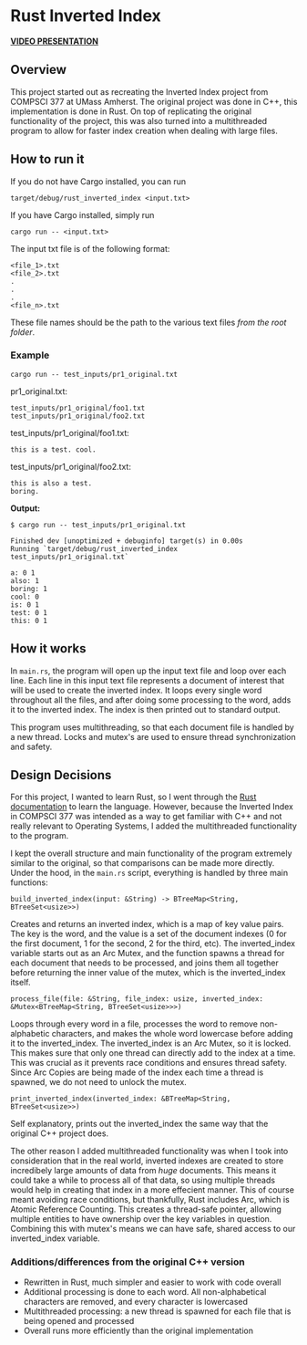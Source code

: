 # Rust Inverted Index

[**VIDEO PRESENTATION**](https://www.dropbox.com/s/s2xvns09wxkkz25/COMPSCI%20377%20-%20Rust%20Inverted%20Index.mp4?dl=0)

## Overview

This project started out as recreating the Inverted Index project from COMPSCI 377 at UMass Amherst. The original project was done in C++, this implementation is done in Rust. On top of replicating the original functionality of the project, this was also turned into a multithreaded program to allow for faster index creation when dealing with large files.

## How to run it

If you do not have Cargo installed, you can run

`target/debug/rust_inverted_index <input.txt>`

If you have Cargo installed, simply run

`cargo run -- <input.txt>`

The input txt file is of the following format:

```
<file_1>.txt
<file_2>.txt
.
.
.
<file_n>.txt
```

These file names should be the path to the various text files _from the root folder_.

### Example

`cargo run -- test_inputs/pr1_original.txt`

pr1_original.txt:

```
test_inputs/pr1_original/foo1.txt
test_inputs/pr1_original/foo2.txt
```

test_inputs/pr1_original/foo1.txt:

```
this is a test. cool.
```

test_inputs/pr1_original/foo2.txt:

```
this is also a test.
boring.
```

**Output:**

```
$ cargo run -- test_inputs/pr1_original.txt

Finished dev [unoptimized + debuginfo] target(s) in 0.00s
Running `target/debug/rust_inverted_index test_inputs/pr1_original.txt`

a: 0 1
also: 1
boring: 1
cool: 0
is: 0 1
test: 0 1
this: 0 1
```

## How it works

In `main.rs`, the program will open up the input text file and loop over each line. Each line in this input text file represents a document of interest that will be used to create the inverted index. It loops every single word throughout all the files, and after doing some processing to the word, adds it to the inverted index. The index is then printed out to standard output.

This program uses multithreading, so that each document file is handled by a new thread. Locks and mutex's are used to ensure thread synchronization and safety.

## Design Decisions

For this project, I wanted to learn Rust, so I went through the [Rust documentation](https://doc.rust-lang.org/) to learn the language. However, because the Inverted Index in COMPSCI 377 was intended as a way to get familiar with C++ and not really relevant to Operating Systems, I added the multithreaded functionality to the program.

I kept the overall structure and main functionality of the program extremely similar to the original, so that comparisons can be made more directly. Under the hood, in the `main.rs` script, everything is handled by three main functions:

`build_inverted_index(input: &String) -> BTreeMap<String, BTreeSet<usize>>)`

Creates and returns an inverted index, which is a map of key value pairs. The key is the word, and the value is a set of the document indexes (0 for the first document, 1 for the second, 2 for the third, etc). The inverted_index variable starts out as an Arc Mutex, and the function spawns a thread for each document that needs to be processed, and joins them all together before returning the inner value of the mutex, which is the inverted_index itself.

`process_file(file: &String, file_index: usize, inverted_index: &Mutex<BTreeMap<String, BTreeSet<usize>>>)`

Loops through every word in a file, processes the word to remove non-alphabetic characters, and makes the whole word lowercase before adding it to the inverted_index. The inverted_index is an Arc Mutex, so it is locked. This makes sure that only one thread can directly add to the index at a time. This was crucial as it prevents race conditions and ensures thread safety. Since Arc Copies are being made of the index each time a thread is spawned, we do not need to unlock the mutex.

`print_inverted_index(inverted_index: &BTreeMap<String, BTreeSet<usize>>)`

Self explanatory, prints out the inverted_index the same way that the original C++ project does.

The other reason I added multithreaded functionality was when I took into consideration that in the real world, inverted indexes are created to store incredibely large amounts of data from _huge_ documents. This means it could take a while to process all of that data, so using multiple threads would help in creating that index in a more effecient manner. This of course meant avoiding race conditions, but thankfully, Rust includes Arc, which is Atomic Reference Counting. This creates a thread-safe pointer, allowing multiple entities to have ownership over the key variables in question. Combining this with mutex's means we can have safe, shared access to our inverted_index variable.

### Additions/differences from the original C++ version

- Rewritten in Rust, much simpler and easier to work with code overall
- Additional processing is done to each word. All non-alphabetical characters are removed, and every character is lowercased
- Multithreaded processing: a new thread is spawned for each file that is being opened and processed
- Overall runs more efficiently than the original implementation
